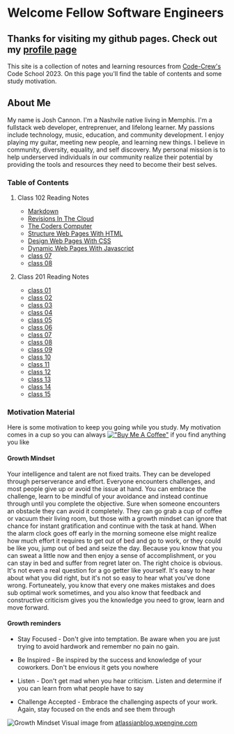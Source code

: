 # Welcome Fellow Software Engineers

## Thanks for visiting my github pages. Check out my [profile page](https://github.com/jcannon04/)

This site is a collection of notes and learning resources from [Code-Crew's](https://www.code-crew.org/) Code School 2023. On this page you'll find the table of contents and some study motivation.

## About Me

My name is Josh Cannon. I'm a Nashvile native living in Memphis. I'm a fullstack web developer, entreprenuer, and lifelong learner. My passions include technology, music, education, and community development. I enjoy playing my guitar, meeting new people, and learning new things. I believe in community, diversity, equality, and self discovery. My personal mission is to help underserved individuals in our community realize their potential by providing the tools and resources they need to become their best selves.

### Table of Contents

1. Class 102 Reading Notes

    * [Markdown](./102/class01)
    * [Revisions In The Cloud](./102/class03)
    * [The Coders Computer](./102/class02)
    * [Structure Web Pages With HTML](./102/class04)
    * [Design Web Pages With CSS](./102/class05)
    * [Dynamic Web Pages With Javascript](./102/class06)
    * [class 07](./102/class07)
    * [class 08](./102/class08)

2. Class 201 Reading Notes

    * [class 01](./201/class01)
    * [class 02](./201/class02)
    * [class 03](./201/class03)
    * [class 04](./201/class04)
    * [class 05](./201/class05)
    * [class 06](./201/class06)
    * [class 07](./201/class07)
    * [class 08](./201/class08)
    * [class 09](./201/class09)
    * [class 10](./201/class10)
    * [class 11](./201/class11)
    * [class 12](./201/class12)
    * [class 13](./201/class13)
    * [class 14](./201/class14)
    * [class 15](./201/class15)

### Motivation Material

Here is some motivation to keep you going while you study. My motivation comes in a cup so you can always [!["Buy Me A Coffee"](https://www.buymeacoffee.com/assets/img/custom_images/orange_img.png)](https://www.buymeacoffee.com/cannontech) if you find anything you like

#### Growth Mindset

Your intelligence and talent are not fixed traits. They can be developed through perserverance and effort. Everyone encounters challenges, and most people give up or avoid the issue at hand. You can embrace the challenge, learn to be mindful of your avoidance and instead continue through until you complete the objective. Sure when someone encounters an obstacle they can avoid it completely. They can go grab a cup of coffee or vacuum their living room, but those with a growth mindset can ignore that chance for instant gratification and continue with the task at hand. When the alarm clock goes off early in the morning someone else might realize how much effort it requires to get out of bed and go to work, or they could be like you, jump out of bed and seize the day. Because you know that you can sweat a little now and then enjoy a sense of accomplishment, or you can stay in bed and suffer from regret later on. The right choice is obvious. It's not even a real question for a go getter like yourself. It's easy to hear about what you did right, but it's not so easy to hear what you've done wrong. Fortuneately, you know that every one makes mistakes and does sub optimal work sometimes, and you also know that feedback and constructive criticism gives you the knowledge you need to grow, learn and move forward.

#### Growth reminders

* Stay Focused - Don't give into temptation. Be aware when you are just trying to avoid hardwork and remember no pain no gain.

* Be Inspired - Be inspired by the success and knowledge of your coworkers. Don't be envious it gets you nowhere

* Listen - Don't get mad when you hear criticism. Listen and determine if you can learn from what people have to say

* Challenge Accepted - Embrace the challenging aspects of your work. Again, stay focused on the ends and see them through

![Growth Mindset Visual](https://atlassianblog.wpengine.com/wp-content/uploads/NewGrowthMindset2.png)
image from [atlassianblog.wpengine.com](https://atlassianblog.wpengine.com/wp-content/uploads/NewGrowthMindset2.png)
